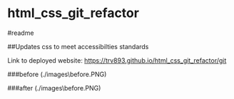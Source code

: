# html_css_git_refactor

#readme

##Updates css to meet accessibilties standards

Link to deployed website: https://trv893.github.io/html_css_git_refactor/git 

###before
(./images\before.PNG)

###after
(./images\before.PNG)

